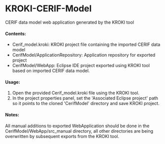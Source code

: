 # KROKI-CERIF-Model
CERIF data model web application generated by the KROKI tool

#### Contents:

- Cerif_model.kroki: KROKI project file containing the imported CERIF data model
- CerifModel/ApplicationRepository: Application repository for exported project
- CerifModel/WebApp: Eclipse IDE project exported using KROKI tool based on imported CERIF data model.

#### Usage:

1. Open the provided Cerif_model.kroki file using the KROKI tool.
2. In the project properties panel, set the 'Associated Eclipse project' path so it points to the cloned 'CerifModel' directory and save KROKI project.

#### Notes:
All manual additions to exported WebApplication should be done in the CerifModel/WebApp/src_manual directory, all other directories are being overwritten by subsequent exports from the KROKI tool.
